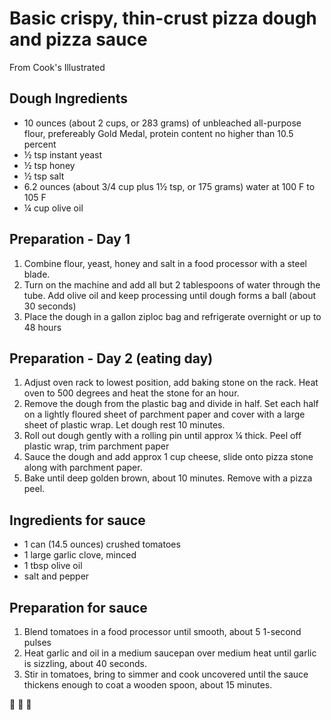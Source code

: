 # Basic crispy, thin-crust pizza dough and pizza sauce
From Cook's Illustrated

## Dough Ingredients
- 10 ounces (about 2 cups, or 283 grams) of unbleached all-purpose flour,
  prefereably Gold Medal, protein content no higher than 10.5 percent
- ½ tsp instant yeast
- ½ tsp honey
- ½ tsp salt
- 6.2 ounces (about 3/4 cup plus 1½ tsp, or 175 grams) water at 100 F to 105 F
- ¼ cup olive oil

## Preparation - Day 1
1. Combine flour, yeast, honey and salt in a food processor with a steel blade.
2. Turn on the machine and add all but 2 tablespoons of water through the tube. Add olive oil and keep processing until dough forms a ball (about 30 seconds)
3. Place the dough in a gallon ziploc bag and refrigerate overnight or up to 48 hours

## Preparation - Day 2 (eating day)
1. Adjust oven rack to lowest position, add baking stone on the rack. Heat oven to 500 degrees and heat the stone for an hour.
2. Remove the dough from the plastic bag and divide in half. Set each half on a
   lightly floured sheet of parchment paper and cover with a large sheet of
   plastic wrap. Let dough rest 10 minutes.
3. Roll out dough gently with a rolling pin until approx ¼ thick. Peel off plastic wrap, trim parchment paper
4. Sauce the dough and add approx 1 cup cheese, slide onto pizza stone along with parchment paper.
5. Bake until deep golden brown, about 10 minutes. Remove with a pizza peel.

## Ingredients for sauce
- 1 can (14.5 ounces) crushed tomatoes
- 1 large garlic clove, minced
- 1 tbsp olive oil
- salt and pepper

## Preparation for sauce
1. Blend tomatoes in a food processor until smooth, about 5 1-second pulses
2. Heat garlic and oil in a medium saucepan over medium heat until garlic is sizzling, about 40 seconds.
3. Stir in tomatoes, bring to simmer and cook uncovered until the sauce thickens enough to coat a wooden spoon, about 15 minutes.

:pizza: :cheese: :tomato:



